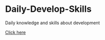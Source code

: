 # Daily-Develop-Skills
Daily knowledge and skills about development

[Click here](https://github.com/barnett617/Daily-Developing-Skills/issues)

